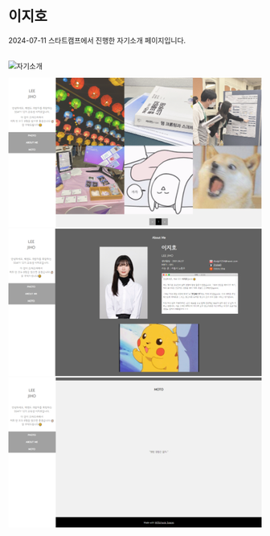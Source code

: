 # 이지호

2024-07-11 스타트캠프에서 진행한 자기소개 페이지입니다. <br><br>

![자기소개](introduce.gif) <br>

![thumbnail](image/thumbnail01.png)
![thumbnail](image/thumbnail02.png)
![thumbnail](image/thumbnail03.png)
